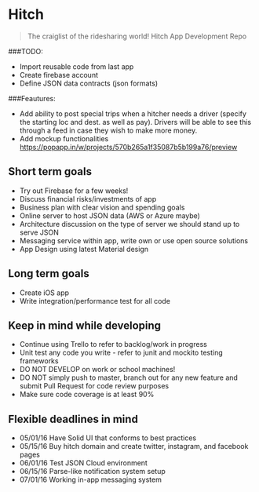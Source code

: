 # Hitch
> The craiglist of the ridesharing world!
Hitch App Development Repo

###TODO:
+ Import reusable code from last app
+ Create firebase account
+ Define JSON data contracts (json formats)

###Feautures:
+ Add ability to post special trips when a hitcher needs a driver (specify the starting loc and dest. as well as pay). Drivers will be able to see this through a feed in case they wish to make more money.
+ Add mockup functionalities https://popapp.in/w/projects/570b265a1f35087b5b199a76/preview


## Short term goals
+ Try out Firebase for a few weeks!
+ Discuss financial risks/investments of app
+ Business plan with clear vision and spending goals
+ Online server to host JSON data (AWS or Azure maybe)
+ Architecture discussion on the type of server we should stand up to serve JSON
+ Messaging service within app, write own or use open source solutions
+ App Design using latest Material design


## Long term goals
+ Create iOS app
+ Write integration/performance test for all code

## Keep in mind while developing
+ Continue using Trello to refer to backlog/work in progress
+ Unit test any code you write - refer to junit and mockito testing frameworks
+ DO NOT DEVELOP on work or school machines!
+ DO NOT simply push to master, branch out for any new feature and submit Pull Request for code review purposes
+ Make sure code coverage is at least 90%

## Flexible deadlines in mind
+ 05/01/16 Have Solid UI that conforms to best practices
+ 05/15/16 Buy hitch domain and create twitter, instagram, and facebook pages
+ 06/01/16 Test JSON Cloud environment
+ 06/15/16 Parse-like notification system setup
+ 07/01/16 Working in-app messaging system
